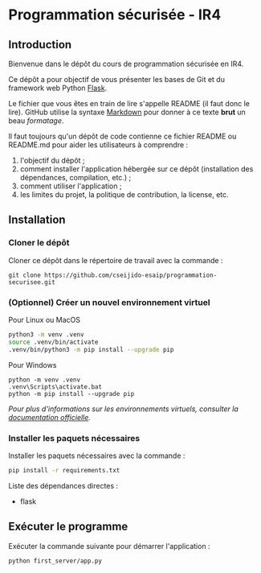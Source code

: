 # Programmation sécurisée - IR4

## Introduction

Bienvenue dans le dépôt du cours de programmation sécurisée en IR4.

Ce dépôt a pour objectif de vous présenter les bases de Git et du framework web Python [Flask](https://flask.palletsprojects.com/).

Le fichier que vous êtes en train de lire s'appelle README (il faut donc le lire).
GitHub utilise la syntaxe [Markdown](https://www.markdownguide.org/) pour donner à ce texte **brut** un beau *formatage*.

Il faut toujours qu'un dépôt de code contienne ce fichier README ou README.md pour aider les utilisateurs à comprendre :

1. l'objectif du dépôt ;
2. comment installer l'application hébergée sur ce dépôt (installation des dépendances, compilation, etc.) ;
3. comment utiliser l'application ;
4. les limites du projet, la politique de contribution, la license, etc.

## Installation

### Cloner le dépôt

Cloner ce dépôt dans le répertoire de travail avec la commande :

```
git clone https://github.com/cseijido-esaip/programmation-securisee.git
```

### (Optionnel) Créer un nouvel environnement virtuel

Pour Linux ou MacOS

```bash
python3 -m venv .venv
source .venv/bin/activate
.venv/bin/python3 -m pip install --upgrade pip
```

Pour Windows

```shell
python -m venv .venv
.venv\Scripts\activate.bat
python -m pip install --upgrade pip
```

*Pour plus d'informations sur les environnements virtuels, consulter la [documentation officielle](https://docs.python.org/3/library/venv.html).*

### Installer les paquets nécessaires

Installer les paquets nécessaires avec la commande :

```bash
pip install -r requirements.txt
```

Liste des dépendances directes :

- flask

## Exécuter le programme

Exécuter la commande suivante pour démarrer l'application :

```bash
python first_server/app.py
```
